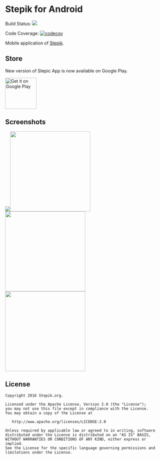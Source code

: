 # Stepik for Android
Build Status: <a href="https://tc.stepik.org/viewType.html?buildTypeId=Stepic_StepicMobile_Android_GooglePlay&guest=1"><img src="https://tc.stepik.org/app/rest/builds/buildType:(id:Stepic_StepicMobile_Android_GooglePlay)/statusIcon"/></a>

Code Coverage: [![codecov](https://codecov.io/gh/StepicOrg/stepik-android/branch/master/graph/badge.svg)](https://codecov.io/gh/StepicOrg/stepik-android)


Mobile application of [Stepik][1].

## Store
New version of Stepic App is now available on Google Play.

<a href='https://play.google.com/store/apps/details?id=org.stepic.droid&utm_source=global_co&utm_medium=prtnr&utm_content=Mar2515&utm_campaign=PartBadge&pcampaignid=MKT-Other-global-all-co-prtnr-py-PartBadge-Mar2515-1'><img alt='Get it on Google Play' height=100 src='https://play.google.com/intl/en_us/badges/images/generic/en_badge_web_generic.png'/></a>


## Screenshots
<img src="https://raw.githubusercontent.com/StepicOrg/stepik-android/master/screenshots/4-eng.png"><img src="/screenshots/2-eng.png?raw=true" width="256"><img src="/screenshots/3-eng.png?raw=true" width="256"><img src="/screenshots/4-eng.png?raw=true" width="256">

## License

    Copyright 2016 Stepik.org.

    Licensed under the Apache License, Version 2.0 (the "License");
    you may not use this file except in compliance with the License.
    You may obtain a copy of the License at

       http://www.apache.org/licenses/LICENSE-2.0

    Unless required by applicable law or agreed to in writing, software
    distributed under the License is distributed on an "AS IS" BASIS,
    WITHOUT WARRANTIES OR CONDITIONS OF ANY KIND, either express or implied.
    See the License for the specific language governing permissions and
    limitations under the License.


 [1]: htts://stepik.org
 [2]: https://play.google.com/store/apps/details?id=org.stepic.droid
